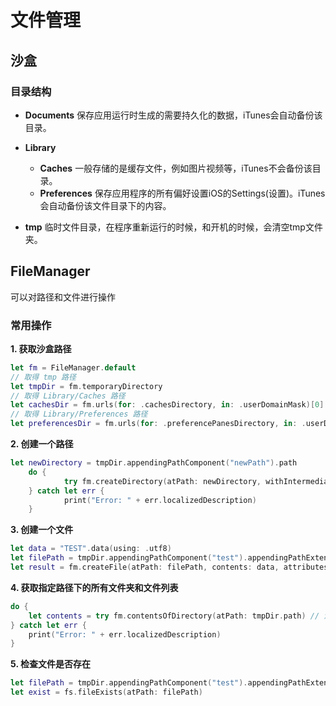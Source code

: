 # 文件管理

## 沙盒

### 目录结构

- **Documents** 保存应用运行时生成的需要持久化的数据，iTunes会自动备份该目录。
- **Library**
	- **Caches** 一般存储的是缓存文件，例如图片视频等，iTunes不会备份该目录。
	- **Preferences** 保存应用程序的所有偏好设置iOS的Settings(设置)。iTunes会自动备份该文件目录下的内容。

- **tmp** 临时文件目录，在程序重新运行的时候，和开机的时候，会清空tmp文件夹。

## FileManager

可以对路径和文件进行操作

### 常用操作

**1. 获取沙盒路径**

```swift
let fm = FileManager.default
// 取得 tmp 路径
let tmpDir = fm.temporaryDirectory
// 取得 Library/Caches 路径
let cachesDir = fm.urls(for: .cachesDirectory, in: .userDomainMask)[0]
// 取得 Library/Preferences 路径
let preferencesDir = fm.urls(for: .preferencePanesDirectory, in: .userDomainMask)[0]
```

**2. 创建一个路径**

```swift
let newDirectory = tmpDir.appendingPathComponent("newPath").path
	do {
            try fm.createDirectory(atPath: newDirectory, withIntermediateDirectories: true, attributes: nil)
	} catch let err {
            print("Error: " + err.localizedDescription)
	}
```

**3. 创建一个文件**

```swift
let data = "TEST".data(using: .utf8)
let filePath = tmpDir.appendingPathComponent("test").appendingPathExtension("txt").path
let result = fm.createFile(atPath: filePath, contents: data, attributes: nil)
```

**4. 获取指定路径下的所有文件夹和文件列表**

```swift
do {
	let contents = try fm.contentsOfDirectory(atPath: tmpDir.path) // 注意这里要用.path 
} catch let err {
	print("Error: " + err.localizedDescription)
}
```

**5. 检查文件是否存在**

```swift
let filePath = tmpDir.appendingPathComponent("test").appendingPathExtension("txt").path
let exist = fs.fileExists(atPath: filePath)
```

